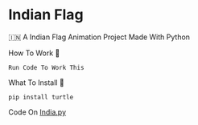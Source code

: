 # Indian Flag

🇮🇳 A Indian Flag Animation Project Made With Python

How To Work 🤔
```
Run Code To Work This
```
What To Install 🤔
```
pip install turtle
```
Code On [India.py](https://github.com/BXBotz/Indian-Flag/blob/india)
